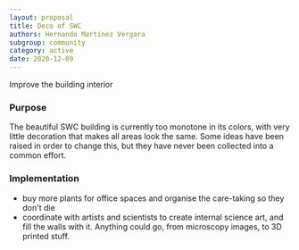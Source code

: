 ```yaml
---
layout: proposal
title: Deco of SWC
authors: Hernando Martinez Vergara
subgroup: community
category: active
date: 2020-12-09
---
```


Improve the building interior


### Purpose

The beautiful SWC building is currently too monotone in its colors, with very little decoration that makes all areas look the same. Some ideas have been raised in order to change this, but they have never been collected into a common effort.


### Implementation

- buy more plants for office spaces and organise the care-taking so they don't die
- coordinate with artists and scientists to create internal science art, and fill the walls with it. Anything could go, from microscopy images, to 3D printed stuff.
